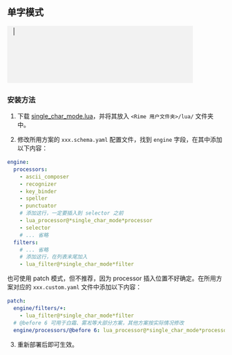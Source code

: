 ## 单字模式

![单字模式](./img/单字模式.gif)

### 安装方法

1. 下载 [single_char_mode.lua](./lua/single_char_mode.lua)，并将其放入 `<Rime 用户文件夹>/lua/` 文件夹中。

2. 修改所用方案的 `xxx.schema.yaml` 配置文件，找到 `engine` 字段，在其中添加以下内容：

```yaml
engine:
  processors:
    - ascii_composer
    - recognizer
    - key_binder
    - speller
    - punctuator
    # 添加这行，一定要插入到 selector 之前
    - lua_processor@*single_char_mode*processor
    - selector
    # ... 省略
  filters:
    # ... 省略
    # 添加这行，在列表末尾加入
    - lua_filter@*single_char_mode*filter
```

也可使用 patch 模式，但不推荐，因为 processor 插入位置不好确定。在所用方案对应的 `xxx.custom.yaml` 文件中添加以下内容：

```yaml
patch:
  engine/filters/+:
    - lua_filter@*single_char_mode*filter
  # @before 6 可用于白霜、雾凇等大部分方案，其他方案按实际情况修改
  engine/processors/@before 6: lua_processor@*single_char_mode*processor
```

3. 重新部署后即可生效。

